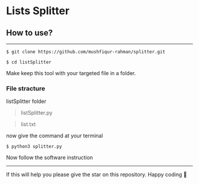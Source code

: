 #  Lists Splitter

## How to use?
-------

```
$ git clone https://github.com/mushfiqur-rahman/splitter.git
```
```
$ cd listSplitter
```

Make keep this tool with your targeted file in a folder.

### File stracture

listSplitter folder
> listSplitter.py

> list.txt

now give the command at your terminal
```
$ python3 splitter.py
```

Now follow the software instruction 

-------

If this will help you please give the star on this repository. Happy coding 🧡